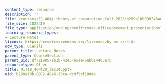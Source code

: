 ```yaml
---
content_type: resource
description: ''
file: /courses/18-404j-theory-of-computation-fall-2020/b299a10b098248a630cadc9f9cf10d4b_MIT18_404f20_lec14.pptx
file_size: 1022419
file_type: application/vnd.openxmlformats-officedocument.presentationml.presentation
learning_resource_types:
- Lecture Notes
license: https://creativecommons.org/licenses/by-nc-sa/4.0/
ocw_type: OCWFile
parent_title: Lecture Notes
parent_type: CourseSection
parent_uid: df711905-1b1b-43e5-65ea-6ab014405e75
resourcetype: Other
title: MIT18_404f20_lec14.pptx
uid: b299a10b-0982-48a6-30ca-dc9f9cf10d4b
---
```

